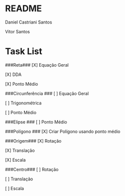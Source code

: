# README #

Daniel Castriani Santos

Vitor Santos

# Task List #

###Reta###
[X] Equação Geral

[X] DDA

[X] Ponto Médio

###Circunferência ###
[ ] Equação Geral

[ ] Trigonométrica

[ ] Ponto Médio

###Elipse ###
[ ] Ponto Médio

###Polígono ###
[X] Criar Polígono usando ponto médio

###Origem###
[X] Rotação

[X] Translação

[X] Escala

###Centro###
[ ] Rotação

[ ] Translação

[ ] Escala